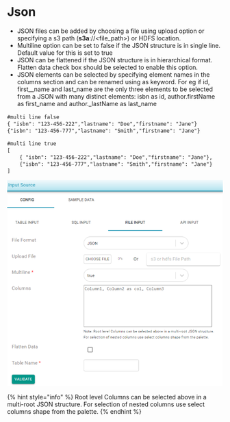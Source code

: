 # Json



* JSON files can be added by choosing a file using upload option or specifying a s3 path  \(**s3a**://&lt;file\_path&gt;\) or HDFS location.
* Multiline option can be set to false if the JSON structure is in single line. Default value for this is set to true
* JSON can be flattened if the JSON structure is in hierarchical format. Flatten data check box should be selected to enable this option.
* JSON elements can be selected by specifying element names in the columns section and can be renamed using  as keyword. For eg if id, first\__name and last\_name are the only three elements to be selected from a JSON with many distinct elements: isbn as id, author.firstName as first\_name and  author._lastName as last\_name

```text
#multi line false
{ "isbn": "123-456-222","lastname": "Doe","firstname": "Jane"}
{"isbn": "123-456-777","lastname": "Smith","firstname": "Jane"}
```

```text
#multi line true
[
	{ "isbn": "123-456-222","lastname": "Doe","firstname": "Jane"},
	{"isbn": "123-456-777","lastname": "Smith","firstname": "Jane"}
]
```

![](../../../../.gitbook/assets/json-file_input.png)



{% hint style="info" %}
Root level Columns can be selected above in a multi-root JSON structure. For selection of nested columns use select columns shape from the palette.
{% endhint %}

